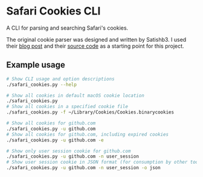 # Safari Cookies CLI

A CLI for parsing and searching Safari's cookies.

The original cookie parser was designed and written by Satishb3.
I used their [blog post](http://www.securitylearn.net/2012/10/27/cookies-binarycookies-reader/) and their [source code](http://securitylearn.net/wp-content/uploads/tools/iOS/BinaryCookieReader.py) as a starting point for this project.

## Example usage

```bash
# Show CLI usage and option descriptions
./safari_cookies.py --help

# Show all cookies in default macOS cookie location
./safari_cookies.py
# Show all cookies in a specified cookie file
./safari_cookies.py -f ~/Library/Cookies/Cookies.binarycookies

# Show all cookies for github.com
./safari_cookies.py -u github.com
# Show all cookies for github.com, including expired cookies
./safari_cookies.py -u github.com -e

# Show only user session cookie for github.com
./safari_cookies.py -u github.com -n user_session
# Show user session cookie in JSON format (for consumption by other tools)
./safari_cookies.py -u github.com -n user_session -o json
```
